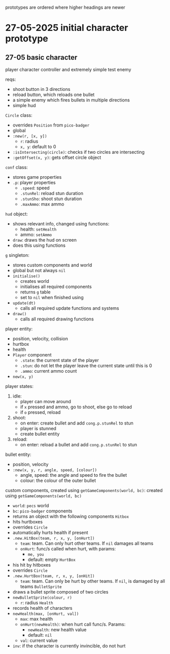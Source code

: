 prototypes are ordered where higher headings are newer
# 27-05-2025 initial character prototype
## 27-05 basic character
player character controller and extremely simple test enemy

reqs:
- shoot button in 3 directions
- reload button, which reloads one bullet
- a simple enemy which fires bullets in multiple directions
- simple hud

`Circle` class:
- overrides `Position` from `pico-badger`
- global
- `:new(r, [x, y])`
	- `r`: radius
	- `x, y`: default to 0
- `:isIntersecting(circle)`: checks if two circles are intersecting
- `:getOffset(x, y)`: gets offset circle object

`conf` class:
- stores game properties
- `.p`: player properties
	- `.speed`: speed
	- `.stunRel`: reload stun duration
	- `.stunSho`: shoot stun duration
	- `.maxAmmo`: max ammo

`hud` object:
- shows relevant info, changed using functions:
	- health: `setHealth`
	- ammo: `setAmmo`
- `draw`: draws the hud on screen
- does this using functions

`g` singleton:
- stores custom components and world
- global but not always `nil`
- `initialise()`
	- creates world
	- initialises all required components
	- returns `g` table
	- set to `nil` when finished using
- `update(dt)`
	- calls all required update functions and systems
- `draw()`
	- calls all required drawing functions

player entity:
- position, velocity, collision
- hurtbox
- health
- `Player` component
	- `.state`: the current state of the player
	- `.stun`: do not let the player leave the current state until this is 0
	- `.ammo`: current ammo count
- `new(x, y)`

player states:
1. idle:
	- player can move around
	- if `x` pressed and ammo, go to shoot, else go to reload
	- if `o` pressed, reload
2. shoot:
	- on enter: create bullet and add `cong.p.stunRel` to stun
	- player is stunned
	- create bullet entity
3. reload:
	- on enter: reload a bullet and add `cong.p.stunRel` to stun

bullet entity:
- position, velocity
- `:new(x, y, r, angle, speed, [colour])`
	- angle, speed: the angle and speed to fire the bullet
	- colour: the colour of the outer bullet

custom components, created using `getGameComponents(world, bc)`:
created using `getGameComponents(world, bc)`
- `world`: `pecs` world
- `bc`: `pico-badger` components
- returns an object with the following components
`Hitbox`
- hits hurtboxes
- overrides `Circle`
- automatically hurts health if present
- `.new.HitBox(team, r, x, y, [onHurt])`
	- `team`: team. Can only hurt other teams. If `nil` damages all teams
	- `onHurt`: func/s called when hurt, with params:
		- `me, you`
		- default: empty
`HurtBox`
- his hit by hitboxes
- overrides `Circle`
- `.new.HurtBox(team, r, x, y, [onHit])`
	- `team`: team. Can only be hurt by other teams. If `nil`, is damaged by all teams
`BulletSprite`
- draws a bullet sprite composed of two circles
- `newBulletSprite(colour, r)`
	- `r`: radius
`Health`
- records health of characters
- `newHealth(max, [onHurt, val])`
	- `max`: max health
	- `onHurt(newHealth)`: when hurt call func/s. Params:
		- `newHealth`: new health value
		- default: `nil`
	- `val`: current value
- `inv`: if the character is currently invincible, do not hurt